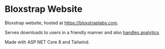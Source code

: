 # Bloxstrap Website

Bloxstrap website, hosted at https://bloxstraplabs.com. 

Serves downloads to users in a friendly manner and also [handles analytics](https://github.com/bloxstraplabs/website/blob/main/BloxstrapWebsite/Controllers/MetricsController.cs).

Made with ASP.NET Core 8 and Tailwind.
